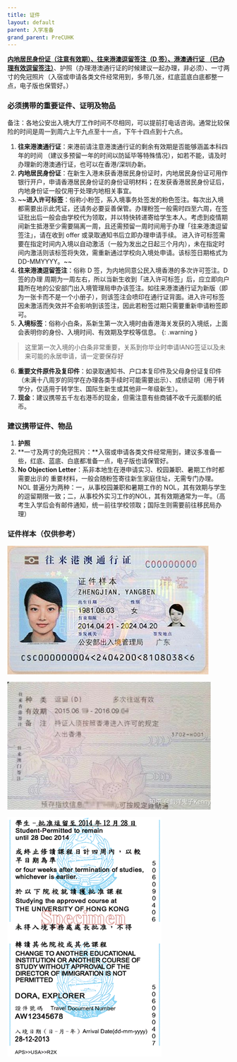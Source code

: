 ```yaml
---
title: 证件
layout: default
parent: 入学准备
grand_parent: PreCUHK
---
```


<u>**内地居民身份证（注意有效期）、往来港澳逗留签注（D 签）、港澳通行证 （已办理有效逗留签注）**</u>、护照（办理港澳通行证的时候建议一起办理，非必须）、一寸两寸的免冠照片（入宿或申请各类文件经常用到，多带几张，红底蓝底白底都整一点，电子版也保管好。）

### 必须携带的重要证件、证明及物品

备注：各地公安出入境大厅工作时间不尽相同，可以提前打电话咨询。通常比较保险的时间是周一到周六上午九点至十一点，下午十四点到十六点。

1. **往来港澳通行证**：来港前请注意港澳通行证的剩余有效期是否能够涵盖本科四年的时间 （建议多预留一年的时间以防延毕等特殊情况），如若不能，请及时办理新的港澳通行证，也可以在香港/深圳办新。
2. **内地居民身份证**：在新生入港未获香港居民身份证时，内地居民身份证可用作银行开户，申请香港居民身份证的身份证明材料；在发获香港居民身份证后，内地身份证一般仅用于处理内地相关事宜。
3. **~~进入许可标签**：俗称小粉签，系入境事务处签发的粉色签注。每次出入境都需要出示此凭证，还请务必要妥善保管。办理粉签一般需时四至六周，在签证批出后一般会由学校代为领取，并以特快转递寄给学生本人。考虑到疫情期间新生抵港至少需要隔离一周，且还需预留一周时间用于办理「往来港澳逗留签注」，请在收到 offer 或录取通知书后立即办理申请手续。 进入许可标签需要在指定时间内入境以自动激活（一般为发出之日起三个月内），未在指定时间内激活则该标签将失效，需重新通过学校向入境处申请。该标签日期格式为 DD-MMYYYY。~~
4. **往来港澳逗留签注**：俗称 D 签，为内地同意公民入境香港的多次许可签注。D 签的办理 周期为一周左右，所以当新生收到「进入许可标签」后，应立即向户籍所在地的公安部门出入境管理局申办该签注。如往来港澳通行证为新版（即为一张卡而不是一个小册子），则该签注会喷印在通行证背面。进入许可标签因未激活而失效并不会影响到该签注，因此若粉签过期只需要重新申请粉签即可。
5. **入境标签**：俗称小白条，系新生第一次入境时由香港海关发获的入境纸，上面会表明你的身份、入境时间、有效期及学校等信息。
{: .warning }
> 这里第一次入境的小白条非常重要，关系到你毕业时申请IANG签证以及未来可能的永居申请，请一定要保存好
6. **重要文件原件及复印件**：如录取通知书、户口本复印件及父母身份证复印件（未满十八周岁的同学在办理各类手续时可能需要出示）、成绩证明（用于转学分，仅适用于转学生、国际生新生或其他非一年级新生）。
7. **现金**：建议携带五千左右港币的现金，但需注意有些商铺不收千元面额的纸币。

### 建议携带证件、物品

1. **护照**
2. **一寸及两寸的免冠照片：**入宿或申请各类文件经常用到，建议多准备一些，红底、蓝底、白底都准备一点，电子版也请保管好。
3. **No Objection Letter**：系非本地生在港申请实习、校园兼职、暑期工作时都需要出示的 重要材料，一般会随粉签寄往新生家庭住址，无需专门办理。NOL 普遍分为两种：一，从事校园兼职和暑期工作的 NOL，其有效期与学生的逗留期限一致；二，从事校外实习工作的NOL，其有效期通常为一年。（高考生入学后会有邮件通知，统一前往学校领取；国际生则需要前往移民局办理）



### 证件样本（仅供参考）

![往来港澳通行证（正面）](../../../assets/images/EEP.png)

![往来港澳通行证（背面）](../../../assets/images/EEP_BACK.png)

![入境标签（小白条）](../../../assets/images/ENTER_LABEL.png)
